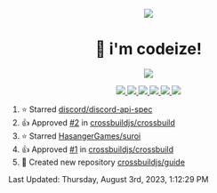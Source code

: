 <p align="center">
    <img src="https://avatars.githubusercontent.com/u/63158950?s=400&u=dd76c829ae30921e131dcbe7c830dc368e2d6e8a&v=4" />
</p>

<h1 align="center">
    👋 i'm codeize!
</h1>

<p align="center">
  <a href="https://skillicons.dev">
    <img align="center" src="https://skillicons.dev/icons?i=discord,bots,ts,nodejs,mysql,postgresql,react,nextjs,tailwindcss" />
  </a>
</p>

<p align="center">
  <a href="https://discord.com/users/668423998777982997">
    <img src="https://nocache.advaith.workers.dev?url=https://img.shields.io/endpoint?url=https://dev.discordprofiles.me/api/badge/status/668423998777982997?simple=true" />
    <img src="https://nocache.advaith.workers.dev?url=https://img.shields.io/endpoint?url=https://dev.discordprofiles.me/api/badge/vscode/668423998777982997" />
    <img src="https://nocache.advaith.workers.dev?url=https://img.shields.io/endpoint?url=https://dev.discordprofiles.me/api/badge/playing/668423998777982997" />
    <img src="https://nocache.advaith.workers.dev?url=https://img.shields.io/endpoint?url=https://dev.discordprofiles.me/api/badge/spotify/668423998777982997" />
    <img src="https://komarev.com/ghpvc/?username=codeize" />
    <img src="https://hits.link/hits?url=https%3A%2F%2Fgithub.com%2FCodeize" />
  </a>
</p>

<!--RECENT_ACTIVITY:start-->
1. ⭐ Starred [discord/discord-api-spec](https://github.com/discord/discord-api-spec)<br>
2. 👍 Approved [#2](https://github.com/crossbuildjs/crossbuild/pull/2#pullrequestreview-1559796180) in [crossbuildjs/crossbuild](https://github.com/crossbuildjs/crossbuild)<br>
3. ⭐ Starred [HasangerGames/suroi](https://github.com/HasangerGames/suroi)<br>
4. 👍 Approved [#1](https://github.com/crossbuildjs/crossbuild/pull/1#pullrequestreview-1553693154) in [crossbuildjs/crossbuild](https://github.com/crossbuildjs/crossbuild)<br>
5. 📔 Created new repository [crossbuildjs/guide](https://github.com/crossbuildjs/guide)<br>
<!--RECENT_ACTIVITY:end-->

<!--RECENT_ACTIVITY:last_update-->
Last Updated: Thursday, August 3rd, 2023, 1:12:29 PM
<!--RECENT_ACTIVITY:last_update_end-->
